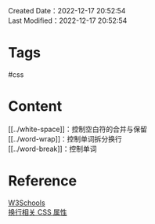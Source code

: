 Created Date：2022-12-17 20:52:54  
Last Modified：2022-12-17 20:52:54

# Tags

#css

# Content

[[../white-space]]：控制空白符的合并与保留  
[[../word-wrap]]：控制单词拆分换行  
[[../word-break]]：控制单词

# Reference

[W3Schools](w3schools.com/css/default.asp)  
[换行相关 CSS 属性](https://mp.weixin.qq.com/s/D4dn4ot55f7ISzHxwu2H5Q)  

